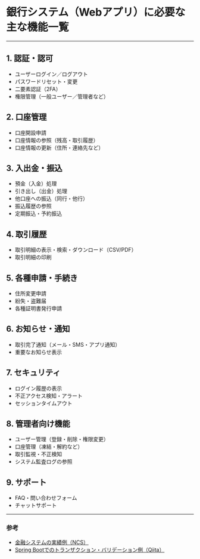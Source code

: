 # 銀行システム（Webアプリ）に必要な主な機能一覧

---

## 1. 認証・認可
- ユーザーログイン／ログアウト
- パスワードリセット・変更
- 二要素認証（2FA）
- 権限管理（一般ユーザー／管理者など）

## 2. 口座管理
- 口座開設申請
- 口座情報の参照（残高・取引履歴）
- 口座情報の更新（住所・連絡先など）

## 3. 入出金・振込
- 預金（入金）処理
- 引き出し（出金）処理
- 他口座への振込（同行・他行）
- 振込履歴の参照
- 定期振込・予約振込

## 4. 取引履歴
- 取引明細の表示・検索・ダウンロード（CSV/PDF）
- 取引明細の印刷

## 5. 各種申請・手続き
- 住所変更申請
- 紛失・盗難届
- 各種証明書発行申請

## 6. お知らせ・通知
- 取引完了通知（メール・SMS・アプリ通知）
- 重要なお知らせ表示

## 7. セキュリティ
- ログイン履歴の表示
- 不正アクセス検知・アラート
- セッションタイムアウト

## 8. 管理者向け機能
- ユーザー管理（登録・削除・権限変更）
- 口座管理（凍結・解約など）
- 取引監視・不正検知
- システム監査ログの参照

## 9. サポート
- FAQ・問い合わせフォーム
- チャットサポート

---

### 参考
- [金融システムの実績例（NCS）](https://www.ncsx.co.jp/financial-system-solution/financial-system-actualresults/)
- [Spring Bootでのトランザクション・バリデーション例（Qiita）](https://qiita.com/y-t0910/items/78fad7a3c02fecba1f93) 